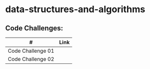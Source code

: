 # data-structures-and-algorithms

## Code Challenges:
| #                 | Link                                                               |
| ----------------- | ------------------------------------------------------------------ |
| Code Challenge 01 | []()                   |
| Code Challenge 02 | []()         |
